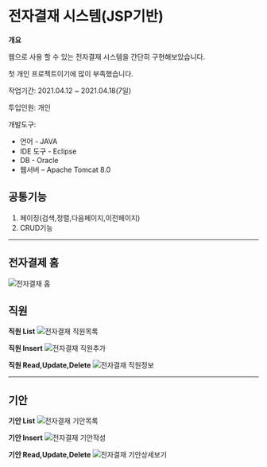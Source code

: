 # **전자결재 시스템(JSP기반)**
**개요**

웹으로 사용 할 수 있는 전자결재 시스템을 간단히 구현해보았습니다. 

첫 개인 프로젝트이기에 많이 부족했습니다.

작업기간: 2021.04.12 ~ 2021.04.18(7일)

투입인원: 개인

개발도구:
- 언어 - JAVA 
- IDE 도구 - Eclipse
- DB - Oracle
- 웹서버 – Apache Tomcat 8.0


**공통기능**
---
1. 페이징(검색,정렬,다음페이지,이전페이지)
2. CRUD기능

---
**전자결제 홈**
---
![전자결재 홈](https://user-images.githubusercontent.com/72686897/126278279-3cd41497-6848-4c7a-894b-6bbe5ac5bb6f.png)

**직원**
---
**직원 List**
![전자결재 직원목록](https://user-images.githubusercontent.com/72686897/126278344-c6021d51-865d-4895-b2cf-b0e40fec917b.png)

**직원 Insert**
![전자결재 직원추가](https://user-images.githubusercontent.com/72686897/126279052-850ff71a-8cbc-4412-8714-130eaec0fe94.png)

**직원 Read,Update,Delete**
![전자결재 직원정보](https://user-images.githubusercontent.com/72686897/126279078-647c1638-dec5-4f5e-9f49-dd1d1a05ee99.png)

---
**기안**
---
**기안 List**
![전자결재 기안목록](https://user-images.githubusercontent.com/72686897/126279761-b0af1232-a854-4ed3-a408-adbb43157669.png)

**기안 Insert**
![전자결재 기안작성](https://user-images.githubusercontent.com/72686897/126279794-ef49c613-d84c-411e-a08c-663303c2cf5a.png)

**기안 Read,Update,Delete**
![전자결재 기안상세보기](https://user-images.githubusercontent.com/72686897/126279812-afccd013-1225-4e59-9f39-93a3d463f5a1.png)
